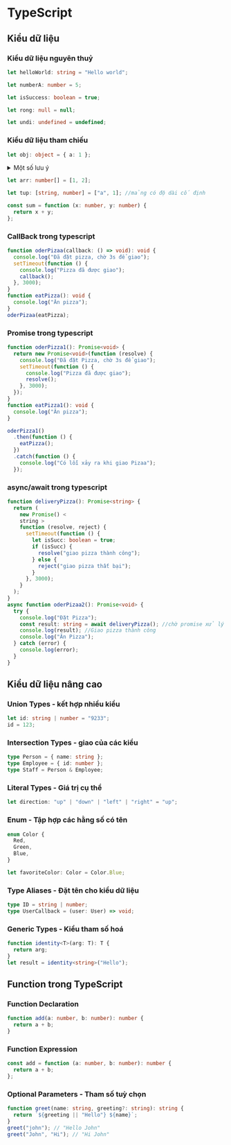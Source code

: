 # TypeScript

## Kiểu dữ liệu

### Kiểu dữ liệu nguyên thuỷ

```ts
let helloWorld: string = "Hello world";

let numberA: number = 5;

let isSuccess: boolean = true;

let rong: null = null;

let undi: undefined = undefined;
```

### Kiểu dữ liệu tham chiếu

```ts
let obj: object = { a: 1 };
```

<details >
  <summary>Một số lưu ý</summary>
#### Các cách clone object trong JavaScript

Có nhiều cách để clone một object trong JavaScript, phổ biến nhất gồm:

- **Spread Operator**

  ```js
  let clone = { ...obj };
  ```

- **Object.assign**

  ```js
  let clone = Object.assign({}, obj);
  ```

- **Các phương pháp khác**
  Bao gồm `structuredClone(obj)`, `JSON.parse(JSON.stringify(obj))`, hoặc dùng thư viện như `lodash.cloneDeep(obj)`.

---

#### Nên dùng phương pháp nào?

| Trường hợp                              | Nên dùng                                          |
| --------------------------------------- | ------------------------------------------------- |
| Object đơn giản, không lồng nhau        | Spread operator (`...obj`) hoặc `Object.assign()` |
| Object có cấu trúc lồng nhau (nested)   | `structuredClone(obj)`                            |
| Object chứa `Date`, `Map`, `Set`        | `lodash.cloneDeep(obj)`                           |
| Object có vòng lặp (circular reference) | `lodash.cloneDeep(obj)`                           |
| Yêu cầu hiệu năng cao                   | Tránh sử dụng deep clone nếu không cần thiết      |

> **Ghi nhớ**: Deep clone thường tốn tài nguyên và không cần thiết với các object đơn giản.

---

#### Những lỗi phổ biến khi clone object

- **Clone nông khi cần clone sâu**
  Dễ dẫn đến lỗi logic khi thay đổi object con trong bản clone làm ảnh hưởng đến bản gốc.

- **Dùng `JSON.stringify` với object phức tạp**
  Không thể clone function, `Date`, hoặc object có vòng lặp — dẫn đến mất dữ liệu hoặc throw lỗi.

- **Làm mất prototype**
  Một số phương pháp như `JSON.stringify` hoặc `lodash.cloneDeep` không giữ nguyên prototype, có thể làm sai hành vi object.

- **Circular reference gây lỗi**
Khi dùng `JSON.stringify`, nếu object có vòng lặp sẽ ném lỗi (`TypeError: Converting circular structure to JSON`).
</details>

```ts
let arr: number[] = [1, 2];

let tup: [string, number] = ["a", 1]; //mảng có độ dài cố định

const sum = function (x: number, y: number) {
  return x + y;
};
```

### CallBack trong typescript

```ts showLineNumbers
function oderPizaa(callback: () => void): void {
  console.log("Đã đặt pizza, chờ 3s để giao");
  setTimeout(function () {
    console.log("Pizza đã được giao");
    callback();
  }, 3000);
}
function eatPizza(): void {
  console.log("Ăn pizza");
}
oderPizaa(eatPizza);
```

### Promise trong typescript

```ts showLineNumbers
function oderPizza1(): Promise<void> {
  return new Promise<void>(function (resolve) {
    console.log("Đã đặt Pizza, chờ 3s để giao");
    setTimeout(function () {
      console.log("Pizza đã được giao");
      resolve();
    }, 3000);
  });
}
function eatPizza1(): void {
  console.log("Ăn pizza");
}

oderPizza1()
  .then(function () {
    eatPizza();
  })
  .catch(function () {
    console.log("Có lỗi xảy ra khi giao Pizaa");
  });
```

### async/await trong typescript

```ts showLineNumbers
function deliveryPizza(): Promise<string> {
  return (
    new Promise() <
    string >
    function (resolve, reject) {
      setTimeout(function () {
        let isSucc: boolean = true;
        if (isSucc) {
          resolve("giao pizza thành công");
        } else {
          reject("giao pizza thất bại");
        }
      }, 3000);
    }
  );
}
async function oderPizaa2(): Promise<void> {
  try {
    console.log("Đặt Pizza");
    const result: string = await deliveryPizza(); //chờ promise xử lý
    console.log(result); //Giao pizza thành công
    console.log("Ăn Pizza");
  } catch (error) {
    console.log(error);
  }
}
```

## Kiểu dữ liệu nâng cao

### Union Types - kết hợp nhiều kiểu

```ts
let id: string | number = "9233";
id = 123;
```

### Intersection Types - giao của các kiểu

```ts
type Person = { name: string };
type Employee = { id: number };
type Staff = Person & Employee;
```

### Literal Types - Giá trị cụ thể

```ts
let direction: "up" | "down" | "left" | "right" = "up";
```

### Enum - Tập hợp các hằng số có tên

```ts
enum Color {
  Red,
  Green,
  Blue,
}

let favoriteColor: Color = Color.Blue;
```

### Type Aliases - Đặt tên cho kiểu dữ liệu

```ts
type ID = string | number;
type UserCallback = (user: User) => void;
```

### Generic Types - Kiểu tham số hoá

```ts
function identity<T>(arg: T): T {
  return arg;
}
let result = identity<string>("Hello");
```

## Function trong TypeScript

### Function Declaration

```ts
function add(a: number, b: number): number {
  return a + b;
}
```

### Function Expression

```ts
const add = function (a: number, b: number): number {
  return a + b;
};
```

### Optional Parameters - Tham số tuỳ chọn

```ts
function greet(name: string, greeting?: string): string {
  return `${greeting || "Hello"} ${name}`;
}
greet("john"); // "Hello John"
greet("John", "Hi"); // "Hi John"
```

